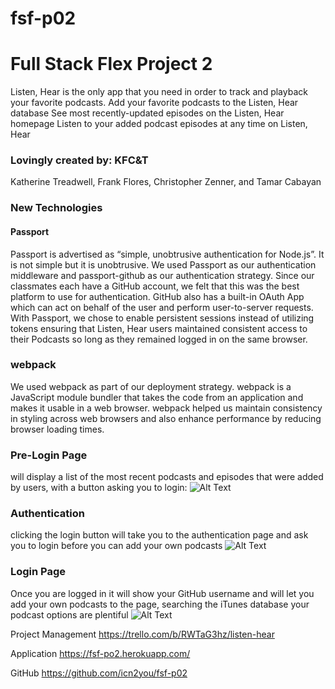 # fsf-p02
# Full Stack Flex Project 2

Listen, Hear is the only app that you need in order to track and playback your favorite podcasts.
Add your favorite podcasts to the Listen, Hear database
See most recently-updated episodes on the Listen, Hear homepage
Listen to your added podcast episodes at any time on Listen, Hear

### Lovingly created by: KFC&T
Katherine Treadwell, Frank Flores, Christopher Zenner, and Tamar Cabayan

### New Technologies
#### Passport
Passport is advertised as “simple, unobtrusive authentication for Node.js”.  It is not simple but it is unobtrusive.  We used Passport as our authentication middleware and passport-github as our authentication strategy.  Since our classmates each have a GitHub account, we felt that this was the best platform to use for authentication.  GitHub also has a built-in OAuth App which can act on behalf of the user and perform user-to-server requests.  With Passport, we chose to enable persistent sessions instead of utilizing tokens ensuring that Listen, Hear users maintained consistent access to their Podcasts so long as they remained logged in on the same browser.

### webpack
We used webpack as part of our deployment strategy.  webpack is a JavaScript module bundler that takes the code from an application and makes it usable in a web browser.  webpack helped us maintain consistency in styling across web browsers and also enhance performance by reducing browser loading times.


### Pre-Login Page 
will display a list of the most recent podcasts and episodes that were added by users, with a button asking you to login:
![Alt Text](https://i.imgur.com/roWMQFB.png)

### Authentication
clicking the login button will take you to the authentication page and ask you to login before you can add your own podcasts
![Alt Text](https://i.imgur.com/EqHMB68.png)

### Login Page
Once you are logged in it will show your GitHub username and will let you add your own podcasts to the page, searching the iTunes database your podcast options are plentiful
![Alt Text](https://i.imgur.com/iHDLuXv.png)

Project Management
https://trello.com/b/RWTaG3hz/listen-hear

Application
https://fsf-po2.herokuapp.com/

GitHub
https://github.com/icn2you/fsf-p02

